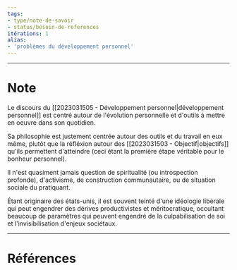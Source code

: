 ```yaml
---
tags: 
- type/note-de-savoir
- status/besoin-de-references
itérations: 1
alias: 
- 'problèmes du développement personnel'
---
```


---
# Note

Le discours du [[2023031505 - Développement personnel|développement personnel]] est centré autour de l'évolution personnelle et d'outils à mettre en oeuvre dans son quotidien.

Sa philosophie est justement centrée autour des outils et du travail en eux même, plutôt que la réfléxion autour des [[2023031503 - Objectif|objectifs]] qu'ils permettent d'atteindre (ceci étant la première étape véritable pour le bonheur personnel).

Il n'est quasiment jamais question de spiritualité (ou introspection profonde), d'activisme, de construction communautaire, ou de situation sociale du pratiquant.

Étant originaire des états-unis, il est souvent teinté d'une idéologie libérale qui peut engendrer des dérives productivistes et méritocratique, occultant beaucoup de paramètres qui peuvent engendré de la culpabilisation de soi et l'invisibilisation d'enjeux sociétaux.

---
# Références

